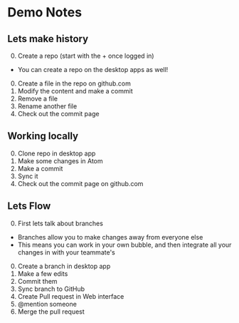 # Demo Notes

## Lets make history

0. Create a repo (start with the + once logged in)
  * You can create a repo on the desktop apps as well!
0. Create a file in the repo on github.com
0. Modify the content and make a commit
0. Remove a file
0. Rename another file
0. Check out the commit page

## Working locally

0. Clone repo in desktop app
0. Make some changes in Atom
0. Make a commit
0. Sync it
0. Check out the commit page on github.com

## Lets Flow

0. First lets talk about branches
  * Branches allow you to make changes away from everyone else
  * This means you can work in your own bubble, and then integrate all your changes in with your teammate's
0. Create a branch in desktop app
0. Make a few edits
0. Commit them
0. Sync branch to GitHub
0. Create Pull request in Web interface
0. @mention someone
0. Merge the pull request
